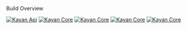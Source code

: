 Build Overview

[![Kayan Api](https://github.com/kayansolution/kayan-api/actions/workflows/build.yml/badge.svg)](https://github.com/kayansolution/kayan-api/actions/workflows/build.yml)
[![Kayan Core](https://github.com/kayansolution/kayan-core/actions/workflows/build.yml/badge.svg)](https://github.com/kayansolution/kayan-core/actions/workflows/build.yml)
[![Kayan Core](https://github.com/kayansolution/kayan-worker/actions/workflows/build.yml/badge.svg)](https://github.com/kayansolution/kayan-worker/actions/workflows/build.yml)
[![Kayan Core](https://github.com/kayansolution/kayan-seeder/actions/workflows/build.yml/badge.svg)](https://github.com/kayansolution/kayan-seeder/actions/workflows/build.yml)
[![Kayan Core](https://github.com/kayansolution/kayan-scheduler/actions/workflows/build.yml/badge.svg)](https://github.com/kayansolution/kayan-scheduler/actions/workflows/build.yml)
